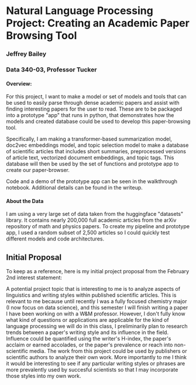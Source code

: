 # Natural Language Processing Project: Creating an Academic Paper Browsing Tool
### Jeffrey Bailey
### Data 340-03, Professor Tucker

#### Overview:
For this project, I want to make a model or set of models and tools that can be used to easily parse through dense academic papers and assist with finding interesting papers for the user to read. These are to be packaged into a prototype "app" that runs in python, that demonstrates how the models and created database could be used to develop this paper-browsing tool.

Specifically, I am making a transformer-based summarization model, doc2vec embeddings model, and topic selection model to make a database of scientific articles that includes short summaries, preprocessed versions of article text, vectorized document embeddings, and topic tags. This database will then be used by the set of functions and prototype app to create our paper-browser.

Code and a demo of the prototype app can be seen in the walkthrough notebook. Additional details can be found in the writeup.

#### About the Data
I am using a very large set of data taken from the huggingface "datasets" library. It contains nearly 200,000 full academic articles from the arXiv repository of math and physics papers. To create my pipeline and prototype app, I used a random subset of 2,500 articles so I could quickly test different models and code architectures.

## Initial Proposal
To keep as a reference, here is my initial project proposal from the February 2nd interest statement:

A potential project topic that is interesting to me is to analyze aspects of linguistics and writing styles within published scientific articles. This is relevant to me because until recently I was a fully focused chemistry major (I now focus on data science), and this semester I will finish writing a paper I have been working on with a W&M professor. However, I don't fully know what kind of questions or applications are applicable for the kind of language processing we will do in this class, I preliminarily plan to research trends between a paper's writing style and its influence in the field. Influence could be quantified using the writer's H-index, the paper's acclaim or earned accolades, or the paper's prevalence or reach into non-scientific media. The work from this project could be used by publishers or scientific authors to analyze their own work. More importantly to me I think it would be interesting to see if any particular writing styles or phrases are more prevalently used by succesful scientists so that I may incorporate those styles into my own work.
